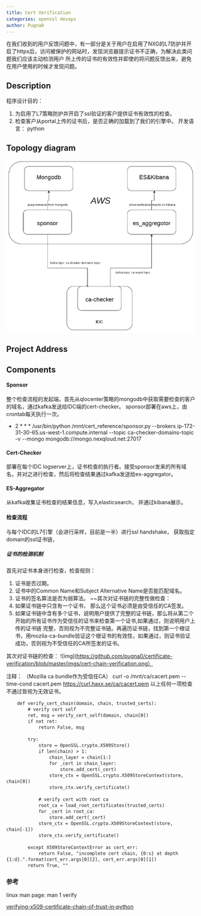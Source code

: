 ```yaml
---
title: Cert Verification
categories: openssl devops
author: Pugna0
---
```


在我们收到的用户反馈问题中，有一部分是关于用户在启用了NXG的L7防护并开启了https后，访问被保护的网站时，发现浏览器提示证书不正确，为解决此类问题我们应该主动检测用户
所上传的证书的有效性并即使的将问题反馈出来，避免在用户使用的时候才发现问题。

## Description
程序设计目的：
1. 为启用了L7策略防护并开启了ssl验证的客户提供证书有效性的检查。
2. 检查客户从portal上传的证书后，是否正确的加载到了我们的引擎中。
开发语言：
    python

## Topology diagram
![img](https://github.com/pugna0/certificate-verification/blob/master/imgs/cert-verification.png)


## Project Address


## Components
#### Sponsor
整个检查流程的发起端，首先从qlocenter策略的mongodb中获取需要检查的客户的域名，通过kafka发送给IDC端的cert-checker。
sponsor部署在aws上，由crontab每天执行一次。
* 2 * * * /usr/bin/python /mnt/cert_reference/sponsor.py --brokers ip-172-31-30-65.us-west-1.compute.internal --topic ca-checker-domains-topic -v --mongo mongodb://mongo.nexqloud.net:27017

#### Cert-Checker
部署在每个IDC logserver上，证书检查的执行者。接受sponsor发来的所有域名，并对之进行检查，然后将检查结果通过kafka发送给es-aggregator。

#### ES-Aggregator
从kafka收集证书检查的结果信息，写入elasticsearch， 并通过kibana展示。

#### 检查流程
与每个IDC的L7引擎（会进行采样，目前是一半）进行ssl handshake， 获取指定domain的ssl证书链，

##### 证书的检测机制
  首先对证书本身进行检查，检查规则：
  1. 证书是否过期。
  2. 证书中的Common Name和Subject Alternative Name是否能匹配域名。
  3. 证书的签名算法是否为弱算法。
  ~~其次对证书链的完整性做检查：
  1. 如果证书链中只含有一个证书， 那么这个证书必须是由受信任的CA签发。
  2. 如果证书链中含有多个证书，说明用户提供了完整的证书链，那么将从第二个开始的所有证书作为受信任的证书来检查第一个证书,如果通过，则说明用户上传的证书链
  完整，否则视为不完整证书链。再遍历证书链，找到第一个根证书，用mozila-ca-bundle验证这个根证书的有效性，如果通过，则证书验证成功，否则视为不受信任的CA所签发的证书。

  其次对证书链的检查：
![img](https://github.com/pugna0/certificate-verification/blob/master/imgs/cert-chain-verification.png）

  注释： （Mozilla ca bundle作为受信任CA）
  curl -o /mnt/ca/cacert.pem --time-cond cacert.pem https://curl.haxx.se/ca/cacert.pem
  以上任何一项检查不通过皆视为无效证书。
``` python2
    def verify_cert_chain(domain, chain, trusted_certs):
        # verify cert self
        ret, msg = verify_cert_self(domain, chain[0])
        if not ret:
            return False, msg

        try:
            store = OpenSSL.crypto.X509Store()
            if len(chain) > 1:
                chain_layer = chain[1:]
                for _cert in chain_layer:
                    store.add_cert(_cert)
                store_ctx = OpenSSL.crypto.X509StoreContext(store, chain[0])
                store_ctx.verify_certificate()

            # verify cert with root ca
            root_ca = load_root_certificates(trusted_certs)
            for _cert in root_ca:
                store.add_cert(_cert)
            store_ctx = OpenSSL.crypto.X509StoreContext(store, chain[-1])
            store_ctx.verify_certificate()

        except X509StoreContextError as cert_err:
            return False, "incomplete cert chain, {0:s} at depth {1:d}.".format(cert_err.args[0][2], cert_err.args[0][1])
        return True, ""
```

### 参考
linux man page: man 1 verify

[verifying-x509-certificate-chain-of-trust-in-python](http://aviadas.com/blog/2015/06/18/verifying-x509-certificate-chain-of-trust-in-python/)

